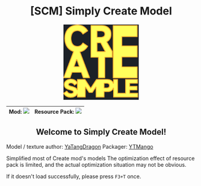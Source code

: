 <div align="center">

# \[SCM\] Simply Create Model

<img src="src/main/pack.png" width="200px">

| Mod: [![][modrinth-badge-mod]][modrinth-link-mod] | Resource Pack: [![][modrinth-badge-resource]][modrinth-link-resource] |
| --------------------------------------------- | ------------------------------------------------------------ |

## Welcome to Simply Create Model!

</div>

Model / texture author: [YaTangDragon](https://space.bilibili.com/454794521/)
Packager: [YTMango](https://github.com/EvanHsieh0415)

Simplified most of Create mod's models
The optimization effect of resource pack is limited, and the actual optimization situation may not be obvious.

If it doesn't load successfully, please press `F3+T` once.

[modrinth-badge-resource]: https://img.shields.io/modrinth/dt/yqmcXBDx?style=for-the-badge&logo=modrinth&labelColor=16181c&color=00ad5b
[modrinth-badge-mod]: https://img.shields.io/modrinth/dt/4cnrKlAs?style=for-the-badge&logo=modrinth&labelColor=16181c&color=00ad5b
[modrinth-link-resource]: https://modrinth.com/projects/yqmcXBDx
[modrinth-link-mod]: https://modrinth.com/projects/4cnrKlAs
